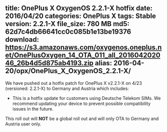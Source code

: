 title: OnePlus X OxygenOS 2.2.1-X hotfix
date: 2016/04/20
categories: OnePlus X
tags: Stable
version: 2.2.1-X
file_size: 780 MB
md5: 62d7c4db66641cc0c085b1e13be19376
download: https://s3.amazonaws.com/oxygenos.oneplus.net/OnePlusOxygen_14_OTA_011_all_201604202046_26b4d5d875ab4193.zip
alias: 2016-04-20/opx/OnePlus_X_OxygenOS_2.2.1-X/
---
We have pushed out a hotfix patch for OnePlus X v2.2.1-X on 4/23 (versioned: 2.2.1-X) to Germany and Austria which includes:
* This is a hotfix update for customers using Deutsche Telekom SIMs. We recommend updating your device to prevent possible compatibility issues in the future.

This roll out will **NOT** be a global roll out and will only OTA to Germany and Austria user only. 